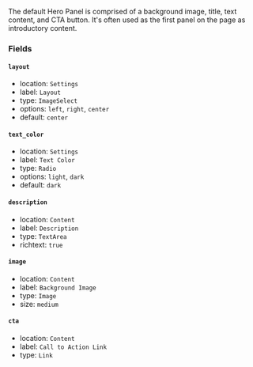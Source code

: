 The default Hero Panel is comprised of a background image, title, text content, and CTA button. It's often used as the 
first panel on the page as introductory content. 

### Fields

#### `layout`
* location: `Settings`
* label: `Layout`
* type: `ImageSelect`
* options: `left`, `right`, `center`
* default: `center`

#### `text_color`
* location: `Settings`
* label: `Text Color`
* type: `Radio`
* options: `light`, `dark`
* default: `dark`

#### `description`
* location: `Content`
* label: `Description`
* type: `TextArea`
* richtext: `true`

#### `image`
* location: `Content`
* label: `Background Image`
* type: `Image`
* size: `medium`

#### `cta`
* location: `Content`
* label: `Call to Action Link`
* type: `Link`
